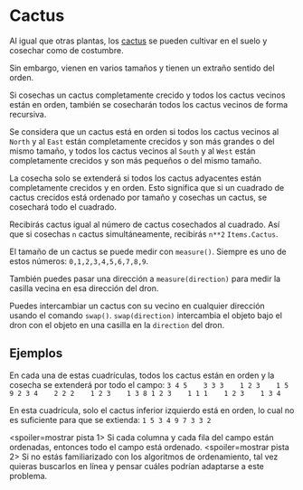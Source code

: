 # Cactus
Al igual que otras plantas, los [cactus](objects/cactus) se pueden cultivar en el suelo y cosechar como de costumbre.

Sin embargo, vienen en varios tamaños y tienen un extraño sentido del orden.

Si cosechas un cactus completamente crecido y todos los cactus vecinos están en orden, también se cosecharán todos los cactus vecinos de forma recursiva.

Se considera que un cactus está en orden si todos los cactus vecinos al `North` y al `East` están completamente crecidos y son más grandes o del mismo tamaño, y todos los cactus vecinos al `South` y al `West` están completamente crecidos y son más pequeños o del mismo tamaño.

La cosecha solo se extenderá si todos los cactus adyacentes están completamente crecidos y en orden. Esto significa que si un cuadrado de cactus crecidos está ordenado por tamaño y cosechas un cactus, se cosechará todo el cuadrado.

Recibirás cactus igual al número de cactus cosechados al cuadrado. Así que si cosechas `n` cactus simultáneamente, recibirás `n**2` `Items.Cactus`.

El tamaño de un cactus se puede medir con `measure()`. Siempre es uno de estos números: `0,1,2,3,4,5,6,7,8,9`.

También puedes pasar una dirección a `measure(direction)` para medir la casilla vecina en esa dirección del dron.

Puedes intercambiar un cactus con su vecino en cualquier dirección usando el comando `swap()`. `swap(direction)` intercambia el objeto bajo el dron con el objeto en una casilla en la `direction` del dron.

## Ejemplos
En cada una de estas cuadrículas, todos los cactus están en orden y la cosecha se extenderá por todo el campo:
`3 4 5    3 3 3    1 2 3    1 5 9
2 3 4    2 2 2    1 2 3    1 3 8
1 2 3    1 1 1    1 2 3    1 3 4`

En esta cuadrícula, solo el cactus inferior izquierdo está en orden, lo cual no es suficiente para que se extienda:
`1 5 3
4 9 7
3 3 2`

<spoiler=mostrar pista 1>
Si cada columna y cada fila del campo están ordenadas, entonces todo el campo está ordenado.
</spoiler>
<spoiler=mostrar pista 2>
Si no estás familiarizado con los algoritmos de ordenamiento, tal vez quieras buscarlos en línea y pensar cuáles podrían adaptarse a este problema.
</spoiler>
